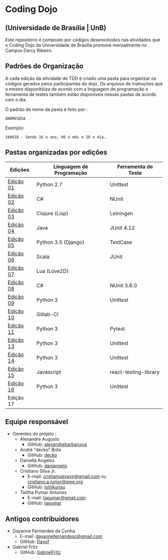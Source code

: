 # Coding Dojo
## (Universidade de Brasília | UnB)

Este repositório é composto por códigos desenvolvidos nas atividades que o Coding Dojo da Universidade de Brasília promove mensalmente no Campus Darcy Ribeiro.

## Padrões de Organização

A cada edição da atividade de TDD é criado uma pasta para organizar os códigos gerados pelos participantes do dojo. Os arquivos de instruções que o mestre disponibiliza de acordo com a linguagem de programação e ferramenta de testes também estão disponíveis nessas pastas de acordo com o dia.

O padrão de nome da pasta é feito por :

```
ANOMESDIA
```

Exemplo:

```
160618 - Sendo 16 o ano, 06 o mês e 18 o dia.
```

## Pastas organizadas por edições

| Edições            | Linguagem de Programação | Ferramenta de Teste |
| ------------------ | ------------------------ | ------------------- |
| [Edição 01](2016/160618) | Python 2.7              | Unittest            |
| [Edição 02](2016/160625) | C#                      | NUnit               |
| [Edição 03](2016/160709) | Clojure (Lisp)          | Leiningen           |  	
| [Edição 04](2016/160730) | Java                    | JUnit 4.12          |
| [Edição 05](2016/160813) | Python 3.5 (Django)     | TestCase            |
| [Edição 06](2016/160827) | Scala                   | JUnit               |
| [Edição 07](2016/161001) | Lua (Love2D)            |                     |
| [Edição 08](2017/170225) | C#                      | NUnit 3.6.0         |
| [Edição 09](2017/170304) | Python 3                | Unittest            |
| [Edição 10](2017/170325) | Gitlab-CI               |                     |
| [Edição 11](2017/170722) | Python 3                | Pytest              |
| [Edição 13](2017/171023) | Python 3                | Unittest            |
| [Edição 14](2017/171125) | Python 3                | Unittest            |
| [Edição 15](2018/180505) | Javascript              | react-testing-library  |
| [Edição 16](2018/180505) | Python 3                | Unittest               |
| Edição 17                |                         |                        |
<!-- Desatualizado -->

## Equipe responsável
<!-- Tem gente faltando -->
- Gerentes do projeto :
  - Alexandre Augusto 
    - GitHub: [alexandrebarbaruiva](https://github.com/alexandrebarbaruiva)
  - André "decko" Brito 
    - GitHub: [decko](https://github.com/decko)
  - Daniella Angelos
    - GitHub: [daniangelo](https://github.com/daniangelo)
  - Cristiano Silva Jr.
    - E-mail: cristianoalvesjr@gmail.com ou cristiano.a.junior@ieee.org
    - GitHub: [ishiikurisu](https://github.com/ishiikurisu)
  - Talitha Pumar Antunes
    - E-mail: tapumar@gmail.com
    - GitHub: [tapumar](https://github.com/tapumar)
    
 ## Antigos contribuidores
 <!-- Tem gente faltando -->
- Dayanne Fernandes da Cunha
    - E-mail: dayannefernandesc@gmail.com
    - GitHub: [Dayof](https://github.com/Dayof)
- Gabriel Fritz
    - GitHub: [GabrielFritz](https://github.com/GabrielFritz)
